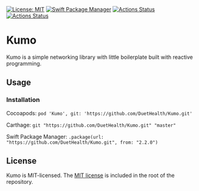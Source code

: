 [![License: MIT](https://img.shields.io/badge/License-MIT-yellow.svg)](https://opensource.org/licenses/MIT) [![Swift Package Manager](https://github.com/DuetHealth/Kumo/workflows/Swift%20Package%20Manager/badge.svg)](https://github.com/DuetHealth/Kumo/actions?query=workflow%3A%22Swift+Package+Manager%22) 
[![Actions Status](https://github.com/DuetHealth/Kumo/workflows/carthage/badge.svg)](https://github.com/DuetHealth/Kumo/actions?query=workflow%3ACarthage) 
[![Actions Status](https://github.com/DuetHealth/Kumo/workflows/cocoapods/badge.svg)](https://github.com/DuetHealth/Kumo/actions?query=workflow%3ACocoapods)

# Kumo

Kumo is a simple networking library with little boilerplate built with reactive programming.


## Usage

### Installation

Cocoapods: `pod 'Kumo', git: 'https://github.com/DuetHealth/Kumo.git'`

Carthage: `git "https://github.com/DuetHealth/Kumo.git" "master"`

Swift Package Manager: `.package(url: "https://github.com/DuetHealth/Kumo.git", from: "2.2.0")`

## License

Kumo is MIT-licensed. The [MIT license](LICENSE) is included in the root of the repository.
